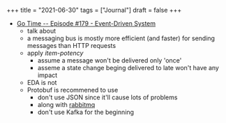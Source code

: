 +++
title = "2021-06-30"
tags = ["Journal"]
draft = false
+++

-   [Go Time -- Episode #179 - Event-Driven System](https://changelog.com/gotime/179)
    -   talk about
    -   a messaging bus is mostly more efficient (and faster) for sending messages than HTTP requests
    -   apply _item-potency_
        -   assume a message won't be delivered only 'once'
        -   asseme a state change beging delivered to late won't have any impact
    -   EDA is not
    -   Protobuf is recommened to use
        -   don't use JSON since it'll cause lots of problems
        -   along with [rabbitmq](https://www.rabbitmq.com/)
        -   don't use Kafka for the beginning